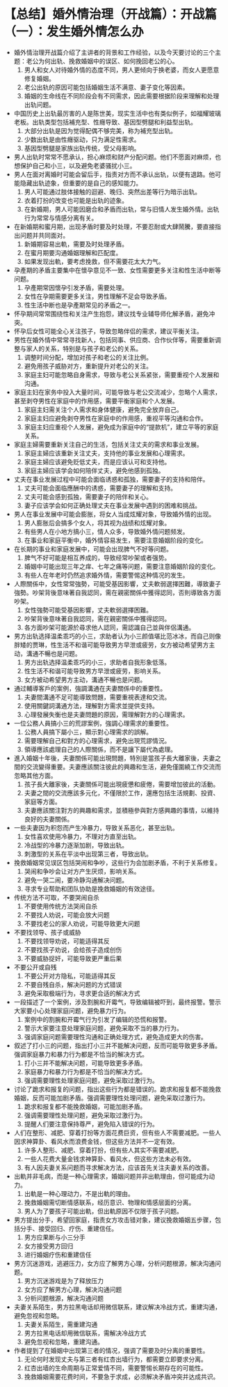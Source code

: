# 【总结】婚外情治理（开战篇）：开战篇（一）：发生婚外情怎么办

-   婚外情治理开战篇介绍了主讲者的背景和工作经验，以及今天要讨论的三个主题：老公为何出轨、挽救婚姻中的误区、如何挽回老公的心。
    1.  男人和女人对待婚外情的态度不同，男人更倾向于换老婆，而女人更愿意修复婚姻。
    2.  老公出轨的原因可能包括婚姻生活不满意、妻子变化等因素。
    3.  婚姻的生命线在不同阶段会有不同需求，因此需要根据阶段来理解和处理出轨问题。
-   中国历史上出轨最厉害的人是陈世美，现实生活中也有类似例子，如福耀玻璃老板。出轨类型包括補充型、性癮导致、基因型劈腿和利益型出轨。
    1.  大部分出轨是因为觉得配偶不够完美，称为補充型出轨。
    2.  少数出轨是由性癮驱动，只为满足性需求。
    3.  基因型劈腿是家族出轨传统，受父母影响。
-   男人出轨时常常不愿承认，担心麻烦和财产分配问题。他们不愿面对麻烦，也想保护自己和小三，以及避免老婆骚扰小三。
-   男人在面对离婚时可能会留后手，指责对方而不承认出轨，以便有退路。他可能隐藏出轨迹象，但重要的是自己的感知能力。
    1.  男人可能通过肢体接触的迴避、晚归、突然出差等行为暗示出轨。
    2.  衣着打扮的改变也可能是出轨的迹象。
    3.  在新婚期，男人可能因磨合和矛盾而出轨，常与旧情人发生婚外情。出轨行为常常与情感分离有关。
-   在新婚期和蜜月期，出现矛盾时要及时处理，不要忍耐或大肆鬧騰，要直接指出问题并共同面对。
    1.  新婚期容易出軌，需要及时处理矛盾。
    2.  在蜜月期要沟通婚姻理解和匹配度。
    3.  如果发现出軌，要考虑挽救，但不需要花太大力气。
-   孕產期的矛盾主要集中在懷孕意见不一致、女性需要更多关注和性生活中断等问题。
    1.  孕產期常因懷孕引发矛盾，需要处理。
    2.  女性在孕期需要更多关注，男性理解不足会导致矛盾。
    3.  性生活中断也是孕產期常见的矛盾之一。
-   怀孕期间常常围绕性和关注产生抱怨，建议找专业辅导师化解矛盾，避免冲突。
-   怀孕后女性可能全心关注孩子，导致忽略伴侣的需求，建议平衡关注。
-   男性在婚外情中常常寻找新人，包括同事、供应商、合作伙伴等，需要重新调整与家人的关系，特别是与孩子和老公的关系。
    1.  调整时间分配，增加对孩子和老公的关注比例。
    2.  避免用孩子威胁对方，重新提升对老公的关注。
    3.  家庭主妇可能忽略自身需求，导致与老公关系紧张，需要重视个人发展和沟通。
-   家庭主妇在家务中投入大量时间，可能导致与老公交流减少，忽略个人需求，甚至剥夺男性在家庭中的作用感，需要平衡家庭和个人发展。
    1.  家庭主妇需关注个人需求和身体健康，避免完全放弃自己。
    2.  家庭主妇应避免剥夺男性在家庭中的作用感，重视平等沟通和合作。
    3.  家庭主妇应重视个人发展，避免成为家庭中的“提款机”，建立平等的家庭关系。
-   家庭主婦需要重新关注自己的生活，包括关注丈夫的需求和事业发展。
    1.  家庭主婦应该重新关注丈夫，支持他的事业发展和心理需求。
    2.  家庭主婦应该避免贬低丈夫，而是应该认可和支持他。
    3.  家庭主婦应该学会如何陪伴丈夫，避免他感到孤独。
-   丈夫在事业发展过程中可能会面临诱惑和孤独，需要妻子的支持和陪伴。
    1.  丈夫可能会面临應酬中的诱惑，需要妻子的理解和支持。
    2.  丈夫可能会感到孤独，需要妻子的陪伴和关心。
    3.  妻子应该学会如何正确处理丈夫在事业发展中遇到的困难和挑战。
-   男人在事业发展中可能会膨胀，将女人当成炫耀对象，导致婚外情的出现。
    1.  男人膨胀后会搞多个女人，将其视为战绩和炫耀对象。
    2.  有些男人在小地方搞小三，情人众多，导致婚外情问题频发。
    3.  在事业和家庭平衡中，婚外情容易发生，需要注意婚姻阶段的变化。
-   在长期的事业和家庭发展中，可能会出现脾气不好等问题。
    1.  脾气不好可能是相互养成的，导致经常吵架或者强势。
    2.  婚姻中可能出现三年之痒、七年之痛等问题，需要注意婚姻阶段的变化。
    3.  有些人在年老时仍然追求婚外情，需要警惕这种情况的发生。
-   人際關係中，女性常常強勢，可能受基因影響，丈夫軟弱選擇困難，導致妻子強勢。吵架背後意味著自我認同，需在親密關係中獲得認同，否則導致各方面吵架。
    1.  女性強勢可能受基因影響，丈夫軟弱選擇困難。
    2.  吵架背後意味著自我認同，需在親密關係中獲得認同。
    3.  各方面吵架可能源於尋求他人認同，需認識自己並與伴侶溝通。
-   男方出轨选择温柔乖巧的小三，求助者认为小三颜值堪比范冰冰，而自己则像胖矮的贾琳，性生活不和谐可能导致男方早泄或疲劳，女方被动希望男方主动，溝通不暢也是问题。
    1.  男方出轨选择温柔乖巧的小三，求助者自我形象低落。
    2.  性生活不和谐可能导致男方早泄或疲劳，影响关系。
    3.  女方被动希望男方主动，溝通不暢也是问题。
-   通过輔導客戶的案例，強調溝通在夫妻關係中的重要性。
    1.  夫妻間溝通不足可能導致問題，需要重視表達和交流。
    2.  使用關鍵詞溝通方法，理解對方需求並提供支持。
    3.  心理發展失衡也是夫妻問題的原因，需理解對方的心理需求。
-   一位公務人員搞小三的荒謬案例，強調心理需求的重要性。
    1.  公務人員搞下屬小三，顯示對心理需求的誤解。
    2.  需要理解自己和對方的心理需求，避免出現荒謬情況。
    3.  領導應該處理自己的人際關係，而不是讓下屬代為處理。
-   進入婚姻十年後，夫妻關係可能出現問題，特別是當孩子長大離家後，夫妻之間的交流變得重要。夫妻應該關注彼此的興趣和生活，避免僅圍繞工作交流而忽略其他方面。
    1.  孩子長大離家後，夫妻關係可能出現疲憊和疲倦，需要增加彼此的活動。
    2.  夫妻之間的交流應該多元化，不僅限於工作，還應包括生活規劃、投資、家庭等方面。
    3.  夫妻應該關注對方的興趣和需求，並積極參與對方感興趣的事情，以維持良好的夫妻關係。
-   一些夫妻因为积怨而产生冷暴力，导致关系恶化，甚至出轨。
    1.  女性喜欢使用冷暴力，不理对方直至出轨。
    2.  冷战型的冷暴力逐渐加剧，导致出轨。
    3.  刺激型的关系在平淡中出现第三者，导致出轨。
-   挽救婚姻常见误区包括哭闹和争吵，这些行为会加剧矛盾，不利于关系修复。
    1.  哭闹和争吵会让对方产生厌烦，影响关系。
    2.  避免一哭二闹，要冷静沟通解决问题。
    3.  寻求专业帮助和团队协助是挽救婚姻的有效途径。
-   传统方法不可取，不要哭闹自杀
    1.  不要使用传统方法哭闹自杀
    2.  不要找人劝说，可能会放大问题
    3.  不要找老公的家人劝说，可能导致更大问题
-   不要找领导、孩子或威胁
    1.  不要找领导劝说，可能适得其反
    2.  不要找孩子劝说，会给孩子造成创伤
    3.  不要威胁捉奸，可能导致更严重后果
-   不要公开或自残
    1.  不要公开对方隐私，可能适得其反
    2.  不要自残自杀，解决问题的方式错误
    3.  避免采取极端行为，寻求更合适的解决方式
-   一段描述了一个案例，涉及割腕和开霉气，导致编辑被吓到，最终报警。警示大家要小心处理家庭问题，避免暴力行为。
    1.  案例中的割腕和开霉气行为引发了编辑的恐慌和报警。
    2.  警示大家要注意处理家庭问题，避免采取不当的暴力行为。
    3.  强调家庭问题需要理性沟通和正确处理方式，避免造成更大的伤害。
-   叙述了打小三的问题，指出打小三并不能解决问题，反而可能导致更多矛盾。强调家庭暴力和暴力行为都是不恰当的解决方式。
    1.  打小三并不能解决问题，可能导致更多矛盾。
    2.  家庭暴力和暴力行为都是不恰当的解决方式。
    3.  强调需要理性处理家庭问题，避免采取过激行为。
-   讨论了跪求和报复的问题，指出这些行为都是错误的。跪求和报复都不能挽救婚姻，反而可能加剧矛盾。强调需要理性处理问题，避免采取过激行为。
    1.  跪求和报复都不能挽救婚姻，可能加剧矛盾。
    2.  强调需要理性处理问题，避免采取过激行为。
    3.  提醒人们要注意保持尊严，避免陷入错误的行为。
-   人们在整形、减肥、穿着打扮等方面花费巨资，但有些人不需要减肥。一些人因求神算卦、看风水而浪费金钱，但这些方法并不一定有效。
    1.  许多人整形、减肥、穿着打扮，但有些人其实不需要减肥。
    2.  一些人花费大量金钱求神算卦、看风水，但这些方法未必有效。
    3.  有人因夫妻关系问题而寻求解决方法，应该首先关注夫妻关系的改善。
-   出軌并非毛病，而是一种心理需求，婚姻问题并非出軌理由，但可能成为动力。
    1.  出軌是一种心理动力，不是出軌的理由。
    2.  挽救婚姻需切断情感联系，经历意识、物理和情感层面的分离。
    3.  男人为了要孩子可能出軌，但出軌原因不仅限于孩子问题。
-   男方提出分手，希望回家庭，指责女方攻击错对象，建议挽救婚姻五步骤，包括分手、接受回归、疗伤、重建信任。
    1.  男方应果断与小三分手
    2.  女方接受男方回归
    3.  进行婚姻疗伤和重建信任
-   男方沉迷游戏，逃避压力，女方应了解男方心理，分析问题根源，解决沟通问题。
    1.  男方沉迷游戏是为了释放压力
    2.  女方应了解男方心理，解决沟通问题
    3.  分析问题根源，解决沟通问题
-   夫妻关系陌生，男方拉黑电话却用微信联系，建议解决冷战方式，重建沟通，避免忽视和忽略。
    1.  夫妻关系陌生，需重建沟通
    2.  男方拉黑电话却用微信联系，需解决冷战方式
    3.  避免忽视和忽略，重建沟通。
-   作者提到了在婚姻中出现第三者的情况，强调了需要及时分离的重要性。
    1.  无论何时发现丈夫与第三者有红杏出墙行为，都需要立即要求分离。
    2.  红杏出墙的生命周期与正常爱情不同，需要警惕长期存在的可能性。
    3.  挽救婚姻需要花费时间，不要急于求成，必须解决矛盾冲突并达成共识。